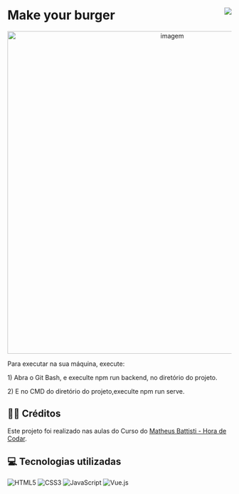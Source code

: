 # Make your burger <img align="right" src="https://img.shields.io/static/v1?label=STATUS&message=Está %20Em andamento &color=red&style=for-the-badge"/>

<div align="center" >
    <img width="725rem" src="https://servidor-estaticos-ten.vercel.app/make1.png" alt="imagem">
</div> 

<p>Para executar na sua máquina, execute:</p>
<p>1) Abra o Git Bash,  e execulte npm run backend, no diretório do projeto.</p>
<p>2) E no CMD do diretório do projeto,execulte npm run serve.</p>


<h2>👨‍🏫 Créditos</h2>
<p>Este projeto foi realizado nas aulas do Curso do  <a target="_blank" href="https://www.youtube.com/watch?v=wsAQQioPIJs&list=PLnDvRpP8BnezDglaAvtWgQXzsOmXUuRHL&ab_channel=MatheusBattisti-HoradeCodar">Matheus Battisti - Hora de Codar</a>.</p>

<h2>💻 Tecnologias utilizadas</h2>

<div style="display: inline_block">

  ![HTML5](https://img.shields.io/badge/html5-%23E34F26.svg?style=for-the-badge&logo=html5&logoColor=white)
  ![CSS3](https://img.shields.io/badge/css3-%231572B6.svg?style=for-the-badge&logo=css3&logoColor=white)
  ![JavaScript](https://img.shields.io/badge/javascript-%23323330.svg?style=for-the-badge&logo=javascript&logoColor=%23F7DF1E)
  ![Vue.js](https://img.shields.io/badge/vuejs-%2335495e.svg?style=for-the-badge&logo=vuedotjs&logoColor=%234FC08D)
  
</div>
